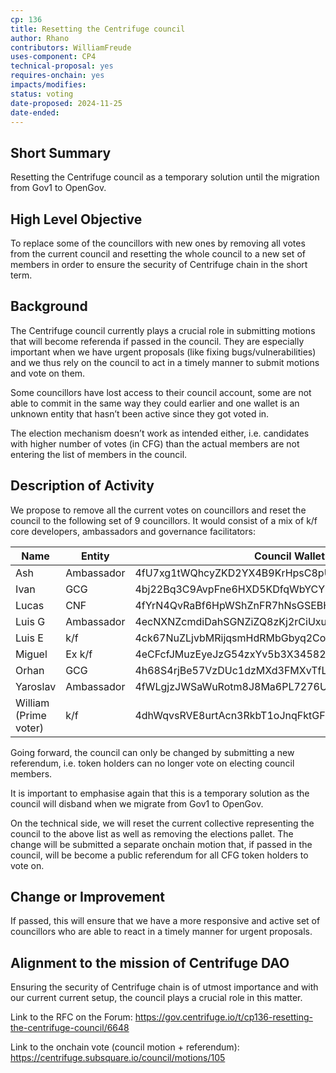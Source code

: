```yaml
---
cp: 136
title: Resetting the Centrifuge council
author: Rhano
contributors: WilliamFreude 
uses-component: CP4
technical-proposal: yes
requires-onchain: yes
impacts/modifies: 
status: voting
date-proposed: 2024-11-25
date-ended:
---
```


## Short Summary
Resetting the Centrifuge council as a temporary solution until the migration from Gov1 to OpenGov.

## High Level Objective
To replace some of the councillors with new ones by removing all votes from the current council and resetting the whole council to a new set of members in order to ensure the security of Centrifuge chain in the short term.

## Background 
The Centrifuge council currently plays a crucial role in submitting motions that will become referenda if passed in the council. They are especially important when we have urgent proposals (like fixing bugs/vulnerabilities) and we thus rely on the council to act in a timely manner to submit motions and vote on them.

Some councillors have lost access to their council account, some are not able to commit in the same way they could earlier and one wallet is an unknown entity that hasn’t been active since they got voted in.

The election mechanism doesn’t work as intended either, i.e. candidates with higher number of votes (in CFG) than the actual members are not entering the list of members in the council.

## Description of Activity
We propose to remove all the current votes on councillors and reset the council to the following set of 9 councillors. It would consist of a mix of k/f core developers, ambassadors and governance facilitators:

|Name| Entity|Council Wallet|
| --- | --- | --- |
|Ash|Ambassador|4fU7xg1tWQhcyZKD2YX4B9KrHpsC8pUjkWLApsTcvV7VznmD|
|Ivan|GCG|4bj22Bq3C9AvpFne6HXD5KDfqWbYCYFNoxWEiNWjCXtzLfK8|
|Lucas|CNF|4fYrN4QvRaBf6HpWShZnFR7hNsGSEBHDw1115jYQqQE5SkTL|
|Luis G|Ambassador|4ecNXNZcmdiDahSGNZiZQ8zKj2rCiUxuuQtrME16G2NfAiYn|
|Luis E|k/f|4ck67NuZLjvbMRijqsmHdRMbGbyq2CoD99urmawqvx73WUn4|
|Miguel|Ex k/f|4eCFcfJMuzEyeJzG54zxYv5b3X34582vLbv7cfGHUwNvsW6h|
|Orhan|GCG|4h68S4rjBe57VzDUc1dzMXd3FMXvTfLteoRgkBWMc2XGh4Xa|
|Yaroslav|Ambassador|4fWLgjzJWSaWuRotm8J8Ma6PL7276UcPPLFnPn9nWdYN2QCL|
|William (Prime voter)|k/f|4dhWqvsRVE8urtAcn3RkbT1oJnqFktGF1abfvuhyC8Z13Lnd|

Going forward, the council can only be changed by submitting a new referendum, i.e. token holders can no longer vote on electing council members. 

It is important to emphasise again that this is a temporary solution as the council will disband when we migrate from Gov1 to OpenGov.

On the technical side, we will reset the current collective representing the council to the above list as well as removing the elections pallet. The change will be submitted a separate onchain motion that, if passed in the council, will be become a public referendum for all CFG token holders to vote on.

## Change or Improvement
If passed, this will ensure that we have a more responsive and active set of councillors who are able to react in a timely manner for urgent proposals.

## Alignment to the mission of Centrifuge DAO
Ensuring the security of Centrifuge chain is of utmost importance and with our current current setup, the council plays a crucial role in this matter.

Link to the RFC on the Forum: https://gov.centrifuge.io/t/cp136-resetting-the-centrifuge-council/6648

Link to the onchain vote (council motion + referendum): https://centrifuge.subsquare.io/council/motions/105
